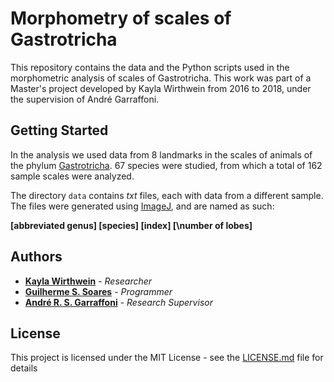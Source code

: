 # Morphometry of scales of Gastrotricha

This repository contains the data and the Python scripts used in the morphometric analysis of scales of Gastrotricha. This work was part of a Master's project developed by Kayla Wirthwein from 2016 to 2018, under the supervision of André Garraffoni.


## Getting Started

In the analysis we used data from 8 landmarks in the scales of animals of the phylum [Gastrotricha](https://en.wikipedia.org/wiki/Gastrotrich). 67 species were studied, from which a total of 162 sample scales were analyzed.

The directory `data` contains *txt* files, each with data from a different sample. The files were generated using [ImageJ](https://imagej.net), and are named as such:

**\[abbreviated genus\] \[species\] \[index\] [\number of lobes\]**


## Authors
- [**Kayla Wirthwein**](https://www.researchgate.net/profile/Kayla_Wirthwein) - *Researcher*
- [**Guilherme S. Soares**](https://www.researchgate.net/profile/Guilherme_Saraiva_Soares) - *Programmer*
- [**André R. S. Garraffoni**](https://www.researchgate.net/profile/Andre_Garraffoni) - *Research Supervisor*


## License
This project is licensed under the MIT License - see the [LICENSE.md](LICENSE.md) file for details
